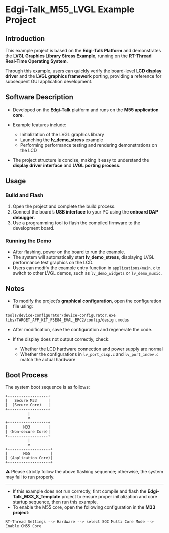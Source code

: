 # Edgi-Talk_M55_LVGL Example Project

## Introduction

This example project is based on the **Edgi-Talk Platform** and demonstrates the **LVGL Graphics Library Stress Example**, running on the **RT-Thread Real-Time Operating System**.

Through this example, users can quickly verify the board-level **LCD display driver** and the **LVGL graphics framework** porting, providing a reference for subsequent GUI application development.

## Software Description

* Developed on the **Edgi-Talk** platform and runs on the **M55 application core**.
* Example features include:

  * Initialization of the LVGL graphics library
  * Launching the **lv_demo_stress** example
  * Performing performance testing and rendering demonstrations on the LCD
* The project structure is concise, making it easy to understand the **display driver interface** and **LVGL porting process**.

## Usage

### Build and Flash

1. Open the project and complete the build process.
2. Connect the board’s **USB interface** to your PC using the **onboard DAP debugger**.
3. Use a programming tool to flash the compiled firmware to the development board.

### Running the Demo

* After flashing, power on the board to run the example.
* The system will automatically start **lv_demo_stress**, displaying LVGL performance test graphics on the LCD.
* Users can modify the example entry function in `applications/main.c` to switch to other LVGL demos, such as `lv_demo_widgets` or `lv_demo_music`.

## Notes

* To modify the project’s **graphical configuration**, open the configuration file using:

```
tools/device-configurator/device-configurator.exe
libs/TARGET_APP_KIT_PSE84_EVAL_EPC2/config/design.modus
```

* After modification, save the configuration and regenerate the code.
* If the display does not output correctly, check:

  * Whether the LCD hardware connection and power supply are normal
  * Whether the configurations in `lv_port_disp.c` and `lv_port_indev.c` match the actual hardware

## Boot Process

The system boot sequence is as follows:

```
+------------------+
|   Secure M33     |
|  (Secure Core)   |
+------------------+
          |
          v
+------------------+
|       M33        |
| (Non-secure Core)|
+------------------+
          |
          v
+-------------------+
|       M55         |
| (Application Core)|
+-------------------+
```

⚠️ Please strictly follow the above flashing sequence; otherwise, the system may fail to run properly.

---

* If this example does not run correctly, first compile and flash the **Edgi-Talk_M33_S_Template** project to ensure proper initialization and core startup sequence, then run this example.
* To enable the M55 core, open the following configuration in the **M33 project**:

```
RT-Thread Settings --> Hardware --> select SOC Multi Core Mode --> Enable CM55 Core
```
